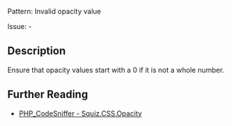 Pattern: Invalid opacity value

Issue: -

## Description

Ensure that opacity values start with a 0 if it is not a whole number.

## Further Reading

* [PHP_CodeSniffer - Squiz.CSS.Opacity](https://github.com/squizlabs/PHP_CodeSniffer/blob/master/src/Standards/Squiz/Sniffs/CSS/OpacitySniff.php)